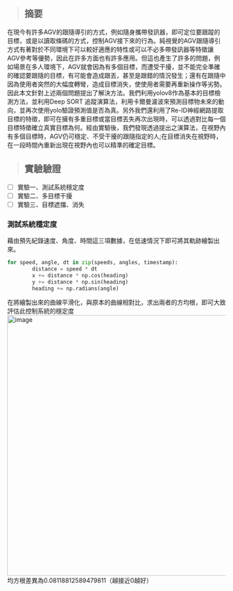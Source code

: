 > ## 摘要  
在現今有許多AGV的跟隨導引的方式，例如隨身攜帶發訊器，即可定位要跟蹤的目標，或是以讀取條碼的方式，控制AGV接下來的行為。純視覺的AGV跟隨導引方式有著對於不同環境下可以較好適應的特性或可以不必多帶發訊器等特徵讓AGV參考等優勢，因此在許多方面也有許多應用。但這也產生了許多的問題，例如場景在多人環境下，AGV就會因為有多個目標，而遭受干擾，並不能完全準確的確認要跟隨的目標，有可能會造成跟丟，甚至是跟錯的情況發生；還有在跟隨中因為使用者突然的大幅度轉彎，造成目標消失，使使用者需要再重新操作等劣勢。因此本文針對上述兩個問題提出了解決方法。我們利用yolov8作為基本的目標檢測方法，並利用Deep SORT 追蹤演算法，利用卡爾曼濾波來預測目標物未來的動向，並再次使用yolo驗證預測值是否為真。另外我們還利用了Re-ID神經網路提取目標的特徵，即可在擁有多重目標或當目標丟失再次出現時，可以透過對比每一個目標特徵確立真實目標為何。經由實驗後，我們發現透過提出之演算法，在視野內有多個目標時，AGV仍可穩定、不受干擾的跟隨指定的人;在目標消失在視野時，在一段時間內重新出現在視野內也可以精準的確定目標。

> ## 實驗驗證
- [ ] 實驗一、測試系統穩定度
- [ ] 實驗二、多目標干擾
- [ ] 實驗三、目標遮擋、消失
### 測試系統穩定度
藉由預先紀錄速度、角度、時間這三項數據，在低速情況下即可將其軌跡繪製出來。
```python 
for speed, angle, dt in zip(speeds, angles, timestamp):
        distance = speed * dt
        x += distance * np.cos(heading)
        y += distance * np.sin(heading)
        heading += np.radians(angle)
```
在將繪製出來的曲線平滑化，與原本的曲線相對比，求出兩者的方均根，即可大致評估此控制系統的穩定度
<img width="600" alt="image" src="https://github.com/109810022/IEEE_gogo/assets/100888502/c01cad77-e64d-46e5-91f3-97db4c1c2559">  
均方根差異為0.08118812589479811（越接近0越好）

